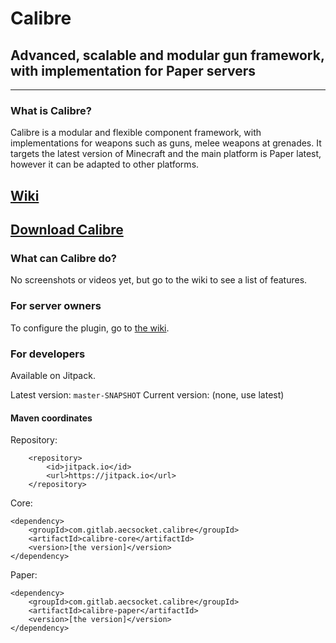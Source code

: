 # Calibre

## Advanced, scalable and modular gun framework, with implementation for Paper servers

---

### What is Calibre?

Calibre is a modular and flexible component framework, with implementations for weapons such as guns, melee weapons at grenades.
It targets the latest version of Minecraft and the main platform is Paper latest, however it can be adapted to other platforms.

## [Wiki](https://gitlab.com/aecsocket/calibre/-/wikis/home)
## [Download Calibre](https://gitlab.com/aecsocket/calibre/-/jobs/artifacts/master/raw/paper/target/calibre-paper-1.0-SNAPSHOT.jar?job=build)

### What can Calibre do?

No screenshots or videos yet, but go to the wiki to see a list of features.

### For server owners

To configure the plugin, go to [the wiki](https://gitlab.com/aecsocket/calibre/-/wikis/home).

### For developers

Available on Jitpack.

Latest version: `master-SNAPSHOT`
Current version: (none, use latest)

#### Maven coordinates

Repository:

        <repository>
            <id>jitpack.io</id>
            <url>https://jitpack.io</url>
        </repository>

Core:

    <dependency>
        <groupId>com.gitlab.aecsocket.calibre</groupId>
        <artifactId>calibre-core</artifactId>
        <version>[the version]</version>
    </dependency>

Paper:

    <dependency>
        <groupId>com.gitlab.aecsocket.calibre</groupId>
        <artifactId>calibre-paper</artifactId>
        <version>[the version]</version>
    </dependency>